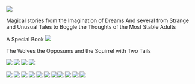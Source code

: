 

![](images/sometrainTT.png)

      
Magical stories from the Imagination of Dreams
And several from Strange and Unusual Tales to Boggle the Thoughts of the Most Stable Adults


A Special Book
![](images/wolves.png)


The Wolves the Opposums and the Squirrel with Two Tails

<source src="https://archangelstv.github.io/kidsbooksandfun/Video/cookiemonster.avi" />

![](images/RingofSkeletons.jpg) ![](images/curse.jpg) ![](images/Bridge1.jpg) ![](images/godivawhata.jpg)

![](images/lady.jpg) ![](images/searchblackrose.jpg) ![](images/wizard.jpg) ![](images/tomturkey.jpg) 
![](images/unicorns.jpg)  ![](images/treasure.jpg) ![](images/summer.jpg)![](images/blackcats.jpg)
![](images/skeleton.png) ![](images/shipBirds.png) ![](images/cattmouseM.png)
